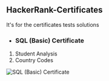 ## HackerRank-Certificates

It's for the certificates tests solutions

- ### SQL (Basic) Certificate

1.	Student Analysis
2.	Country Codes

![SQL (Basic) Certificate](Users/marco/Downloads/download.png)

